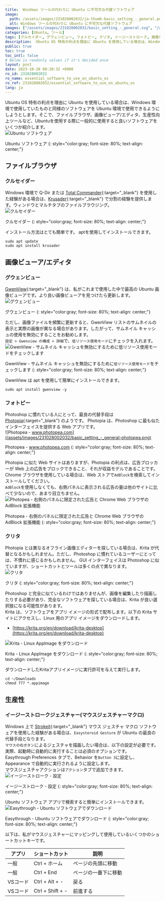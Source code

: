 ```yaml
---
title:  Windows ツールの代わりに Ubuntu に不可欠な代替ソフトウェア
image:
  path: /assets/images/231028002032/ja-thumb-basic_setting_-_general.png
  alt: Windows ツールの代わりに Ubuntu に不可欠な代替ソフトウェア
images: ["/assets/images/231028002032/basic_setting_-_general.svg", "/assets/images/231028002032/basic_setting_-_general-krusader.png", "/assets/images/231028002032/basic_setting_-_general-gwenview.png", "/assets/images/231028002032/basic_setting_-_general-enable-log-resource-usage-mode.png", "/assets/images/231028002032/basic_setting_-_general-photopea.png", "/assets/images/231028002032/basic_setting_-_general-photopea-adblock.png", "/assets/images/231028002032/basic_setting_-_general-krita.png", "/assets/images/231028002032/basic_setting_-_general-krita-downdlaod-appimage.png", "/assets/images/231028002032/basic_setting_-_general-easystroke.png", "/assets/images/231028002032/basic_setting_-_general-easystroke-download.png"]
categories: [Ubuntu, ツール]
tags: [クルセイダー, グウェンビュー, フォトピー, クリタ, イージーストローク, 画像ビューア, 画像エディタ, ファイルブラウザ, マウスマクロ, Ubuntu, ツール]
description:  Ubuntu OS 特有の利点を理由に Ubuntu を使用している場合は、Windows 環境で使用していたものと同様のソフトウェアを Ubuntu 環境で使用できるようにしようとします。そこで、ファイルブラウザ、画像ビューア/エディタ、生産性向上ツールなど、Ubuntuを使用する際に一般的に使用すると良いソフトウェアをいくつか紹介します。
public: true
toc: true
toc_intl: false
# Below is readonly values if it's decided once
layout: post
date: 2023-10-28 00:20:32 +0900
ro_id: 231028002032
ro_name: essential_software_to_use_on_ubuntu_os
ro_ref: 231028002032/essential_software_to_use_on_ubuntu_os
lang: ja
---
```

Ubuntu OS 特有の利点を理由に Ubuntu を使用している場合は、Windows 環境で使用していたものと同様のソフトウェアを Ubuntu 環境で使用できるようにしようとします。そこで、ファイルブラウザ、画像ビューア/エディタ、生産性向上ツールなど、Ubuntuを使用する際に一般的に使用すると良いソフトウェアをいくつか紹介します。  
![Ubuntu ソフトウェア](/assets/images/231028002032/basic_setting_-_general.svg)  

Ubuntu ソフトウェア
{: style="color:gray; font-size: 80%; text-align: center;"}

## **ファイルブラウザ**
### クルセイダー
Windows 環境で Q-Dir または [Total Commander](https://www.ghisler.com/download.htm){:target="_blank"} を使用した経験がある場合は、[Krusader](https://krusader.org){:target="_blank"} で分割の経験を提供します。ウィンドウとマルチタブのファイルブラウジング。  
![クルセイダー](/assets/images/231028002032/basic_setting_-_general-krusader.png)  

クルセイダー
{: style="color:gray; font-size: 80%; text-align: center;"}

インストール方法はとても簡単です。 aptを使用してインストールできます。  

```shell
sudo apt update
sudo apt install krusader
```
## **画像ビューア/エディタ**
### グウェンビュー
[GwenView](https://github.com/KDE/gwenview){:target="_blank"} は、私がこれまで使用した中で最高の Ubuntu 画像ビューアです。より良い画像ビューアを見つけたら更新します。  
![グウェンビュー](/assets/images/231028002032/basic_setting_-_general-gwenview.png)  

グウェンビュー
{: style="color:gray; font-size: 80%; text-align: center;"}

ただし、画像ファイルを頻繁に更新すると、GwenView リストのサムネイルの表示と実際の画像が異なる場合があります。したがって、サムネイル キャッシュの使用を無効にすることをお勧めします。  
`設定 > Gwenview の構成 > 詳細`で、`低リソース使用モード`にチェックを入れます。  
![GwenView - サムネイル キャッシュを無効にするために`低リソース使用モード`をチェックします](/assets/images/231028002032/basic_setting_-_general-enable-log-resource-usage-mode.png)  

GwenView - サムネイル キャッシュを無効にするために`低リソース使用モード`をチェックします
{: style="color:gray; font-size: 80%; text-align: center;"}

GwenView は apt を使用して簡単にインストールできます。  

```shell
sudo apt install gwenview -y
```
### フォトピー
Photoshop に慣れている人にとって、最良の代替手段は [Photopia](https://www.photopea.com){:target="_blank"} のようです。 Photopia は、Photoshop に最も似たインターフェイスを提供する Web アプリです。  
![Photopea - www.photopea.com](/assets/images/231028002032/basic_setting_-_general-photopea.png)  

Photopea - www.photopea.com
{: style="color:gray; font-size: 80%; text-align: center;"}

Photopia に似た Web サイトはありますが、Photopia の利点は、広告ブロッカーが Web 上の広告をブロックできること、それが収益モデルであることです。 Chrome ブラウザを使用している場合は、Web ストアで`AdBlock`を検索してインストールしてください。  
`AdBlock`を使用しなくても、右側パネルに表示される広告の量は他のサイトに比べて少ないので、あまり目立ちません。  
![Photopea - 右側のパネルに限定された広告と Chrome Web ブラウザの AdBlock 拡張機能](/assets/images/231028002032/basic_setting_-_general-photopea-adblock.png)  

Photopea - 右側のパネルに限定された広告と Chrome Web ブラウザの AdBlock 拡張機能
{: style="color:gray; font-size: 80%; text-align: center;"}

### クリタ
Photopia とは異なるオフライン画像エディターを探している場合は、Krita が代替となるかもしれません。ただし、Photoshop に慣れているユーザーにとっては、不慣れに感じるかもしれません。 GUI インターフェイスは Photoshop に似ていますが、ショートカットとツールは多くの点で異なります。  
![クリタ](/assets/images/231028002032/basic_setting_-_general-krita.png)  

クリタ
{: style="color:gray; font-size: 80%; text-align: center;"}

Photoshop と完全に似ているわけではありませんが、画像を編集したり描画したりする必要があり、完全なソフトウェアを探している場合は、Krita が良い選択肢になる可能性があります。  
Krita は、ソフトウェアをアプリ イメージの形式で配布します。以下の Krita サイトにアクセスし、Linux 用のアプリ イメージをダウンロードします。  
- [https://krita.org/en/download/krita-desktop](https://krita.org/en/download/krita-desktop)

![Krita - Linux AppImage をダウンロード](/assets/images/231028002032/basic_setting_-_general-krita-downdlaod-appimage.png)  

Krita - Linux AppImage をダウンロード
{: style="color:gray; font-size: 80%; text-align: center;"}

ダウンロードしたKritaアプリイメージに実行許可を与えて実行します。  

```shell
cd ~/Downloads
chmod 777 *.appimage
```
## **生産性**
### イージーストロークジェスチャー(マウスジェスチャーマクロ)
Windows 上で [Strokeit](https://www.tcbmi.com/strokeit){:target="_blank"} マウス ジェスチャ マクロ ソフトウェアを使用した経験がある場合は、`Easysteroid Gesture` が Ubuntu の最良の代替手段となります。  
`マウスの右ボタン`によるジェスチャを描画したい場合は、以下の設定が必要です。実際、起動時に自動的に実行することは必須のオプションです。  
Easythrough Preferences タブで、Behavior を`Button 3`に設定し、Appearance で自動的に実行されるように設定します。  
マウスジェスチャアクションは`アクション`タブで追加できます。  
![イージーストローク - 設定](/assets/images/231028002032/basic_setting_-_general-easystroke.png)  

イージーストローク - 設定
{: style="color:gray; font-size: 80%; text-align: center;"}

Ubuntu ソフトウェア アプリで検索すると簡単にインストールできます。  
![Easythrough - Ubuntu ソフトウェアでダウンロード](/assets/images/231028002032/basic_setting_-_general-easystroke-download.png)  

Easythrough - Ubuntu ソフトウェアでダウンロード
{: style="color:gray; font-size: 80%; text-align: center;"}

以下は、私がマウスジェスチャーにマッピングして使用しているいくつかのショートカットキーです。  

|アプリ|ショートカット|説明|
| ------- | ---------------- | ----------------- |
|一般|Ctrl + ホーム|ページの先頭に移動|
|一般|Ctrl + End|ページの一番下に移動|
|VSコード|Ctrl + Alt + -|戻る|
|VSコード|Ctrl + Shift + -|前進する|

